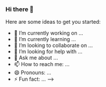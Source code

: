 ### Hi there 👋

<!--
**vivekmurali2k/vivekmurali2k** is a ✨ _special_ ✨ repository because its `README.md` (this file) appears on your GitHub profile.
# Blog posts
<!-- BLOG-POST-LIST:START -->
<!-- BLOG-POST-LIST:END -->
Here are some ideas to get you started:

- 🔭 I’m currently working on ...
- 🌱 I’m currently learning ...
- 👯 I’m looking to collaborate on ...
- 🤔 I’m looking for help with ...
- 💬 Ask me about ...
- 📫 How to reach me: ...
- 😄 Pronouns: ...
- ⚡ Fun fact: ...
-->
